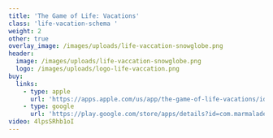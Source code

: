 ```yaml
---
title: 'The Game of Life: Vacations'
class: 'life-vacation-schema '
weight: 2
other: true
overlay_image: /images/uploads/life-vaccation-snowglobe.png
header:
  image: /images/uploads/life-vaccation-snowglobe.png
  logo: /images/uploads/logo-life-vaccation.png
buy:
  links:
    - type: apple
      url: 'https://apps.apple.com/us/app/the-game-of-life-vacations/id1465749734'
    - type: google
      url: 'https://play.google.com/store/apps/details?id=com.marmalade.golmobile'
video: 4lpsSRhb1oI
---
```


